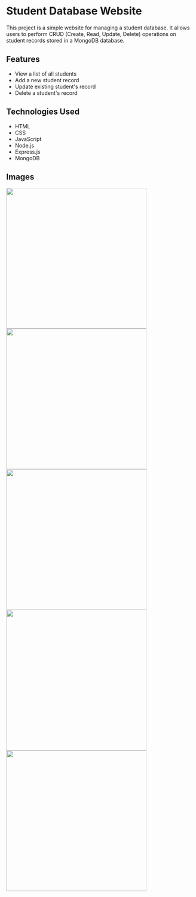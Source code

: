 # Student Database Website

This project is a simple website for managing a student database. It allows users to perform CRUD (Create, Read, Update, Delete) operations on student records stored in a MongoDB database.

## Features

- View a list of all students
- Add a new student record
- Update existing student's record
- Delete a student's record

## Technologies Used

- HTML
- CSS
- JavaScript
- Node.js
- Express.js
- MongoDB

## Images

<img src = "https://github.com/Rohan-J123/StudentDB/assets/139244765/bf569752-f853-4bf0-bb5e-fa6ae9e56a22" height = 375>

<img src = "https://github.com/Rohan-J123/StudentDB/assets/139244765/ad313edf-d2a0-47d9-8237-f3d414db950e" height = 375>

<img src = "https://github.com/Rohan-J123/StudentDB/assets/139244765/dd41019a-0ae5-46fe-b706-1b2e6f2f552b" height = 375>

<img src = "https://github.com/Rohan-J123/StudentDB/assets/139244765/e19c43c8-e376-4ecc-b1b5-20775bbc5910" height = 375>

<img src = "https://github.com/Rohan-J123/StudentDB/assets/139244765/8586767c-ac9c-4376-b64b-1e0d6b135cf3" height = 375>



